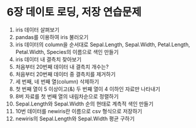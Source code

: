 # 6장 데이토 로딩, 저장 연습문제

1. iris 데이터 살펴보기
2. pandas를 이용하여 iris 불러오기
3. iris 데이터의 column을 순서대로 Sepal.Length, Sepal.Width, Petal.Length, Petal.Width, Species의 이름으로 색인 만들기
4. iris 데이터 내 결측치 찾아보기
5. 처음부터 20번째 데이터 내 결측치 개수는?
6. 처음부터 20번째 데이터 중 결측치를 제거하기
7. 세 번째, 네 번째 열(column) 삭제하기
8. 첫 번째 열이 5 이상이고(&) 두 번쨰 열이 4 이하인 자료만 나타내기
9. 8버 자료를 첫 번째 열의 내림차순으로 정렬하기
10. Sepal.Length와 Sepal.Width 순의 현태로 계측적 색인 만들기
11. 10번 데이터를 newiris란 이름으로 csv 형식으로 저장하기
12. newiris의 Sepal.Length와 Sepal.Width 평균 구하기 
